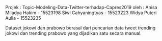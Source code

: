 Projek : Topic-Modeling-Data-Twitter-terhadap-Capres2019
oleh :
Anisa Miladya Hakim - 15523198
Siwi Cahyaningtyas - 15523223
Widya Puteri Aulia - 15523235

Dataset jokowi dan prabowo berasal dari pencarian data tweet trending jokowi dan trending prabowo yang dijadikan satu secara manual.
